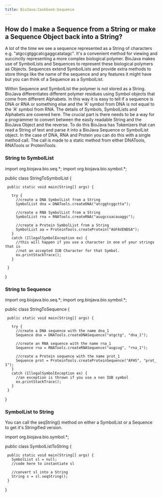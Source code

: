 ```yaml
---
title: BioJava:Cookbook:Sequence
---
```


How do I make a Sequence from a String or make a Sequence Object back into a String?
------------------------------------------------------------------------------------

A lot of the time we see a sequence represented as a String of
characters e.g. "atgccgtggcatcgaggcatatagc". It's a convenient method
for viewing and succinctly representing a more complex biological
polymer. BioJava makes use of SymbolLists and Sequences to represent
these biological polymers as Objects. Sequences extend SymbolLists and
provide extra methods to store things like the name of the sequence and
any features it might have but you can think of a Sequence as a
SymbolList.

Within Sequence and SymbolList the polymer is not stored as a String.
BioJava differentiates different polymer residues using Symbol objects
that come from different Alphabets. In this way it is easy to tell if a
sequence is DNA or RNA or something else and the 'A' symbol from DNA is
not equal to the 'A' symbol from RNA. The details of Symbols,
SymbolLists and Alphabets are covered here. The crucial part is there
needs to be a way for a programmer to convert between the easily
readable String and the BioJava Object and the reverse. To do this
BioJava has Tokenizers that can read a String of text and parse it into
a BioJava Sequence or SymbolList object. In the case of DNA, RNA and
Protein you can do this with a single method call. The call is made to a
static method from either DNATools, RNATools or ProteinTools.

### String to SymbolList

<java> import org.biojava.bio.seq.\*; import org.biojava.bio.symbol.\*;

public class StringToSymbolList {

` public static void main(String[] args) {`  
`  `  
`   try {`  
`     //create a DNA SymbolList from a String`  
`     SymbolList dna = DNATools.createDNA("atcggtcggctta");`

`     //create a RNA SymbolList from a String`  
`     SymbolList rna = RNATools.createRNA("auugccuacauaggc");`

`     //create a Protein SymbolList from a String`  
`     SymbolList aa = ProteinTools.createProtein("AGFAVENDSA");`  
`   }`  
`   catch (IllegalSymbolException ex) {`  
`     //this will happen if you use a character in one of your strings that is`  
`     //not an accepted IUB Character for that Symbol.`  
`     ex.printStackTrace();`  
`   }`  
`  `  
` }`

} </java>

### String to Sequence

<java> import org.biojava.bio.seq.\*; import org.biojava.bio.symbol.\*;

public class StringToSequence {

` public static void main(String[] args) {`

`   try {`  
`     //create a DNA sequence with the name dna_1`  
`     Sequence dna = DNATools.createDNASequence("atgctg", "dna_1");`

`     //create an RNA sequence with the name rna_1`  
`     Sequence rna = RNATools.createRNASequence("augcug", "rna_1");`

`     //create a Protein sequence with the name prot_1`  
`     Sequence prot = ProteinTools.createProteinSequence("AFHS", "prot_1");`  
`   }`  
`   catch (IllegalSymbolException ex) {`  
`     //an exception is thrown if you use a non IUB symbol`  
`     ex.printStackTrace();`  
`   }`  
` }`

} </java>

### SymbolList to String

You can call the seqString() method on either a SymbolList or a Sequence
to get it's Stringified version.

<java> import org.biojava.bio.symbol.\*;

public class SymbolListToString {

` public static void main(String[] args) {`  
`   SymbolList sl = null;`  
`   //code here to instantiate sl`  
`  `  
`   //convert sl into a String`  
`   String s = sl.seqString();`  
` }`

} </java>
